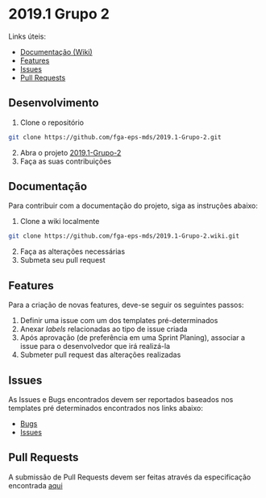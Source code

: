 # 2019.1 Grupo 2

Links úteis:
 - [Documentação (Wiki)](#documentacao)
 - [Features](#features)
 - [Issues](#issues)
 - [Pull Requests](#pull-requests)

## Desenvolvimento

  1. Clone o repositório
  ```bash
  git clone https://github.com/fga-eps-mds/2019.1-Grupo-2.git
  ```
  2. Abra o projeto [2019.1-Grupo-2](https://github.com/fga-eps-mds/2019.1-Grupo-2/tree/master)
  3. Faça as suas contribuições

## Documentação

Para contribuir com a documentação do projeto, siga as instruções abaixo:

  1. Clone a wiki localmente
  ```bash
  git clone https://github.com/fga-eps-mds/2019.1-Grupo-2.wiki.git
  ```  
  2. Faça as alterações necessárias
  3. Submeta seu pull request

## Features

Para a criação de novas features, deve-se seguir os seguintes passos:

  1. Definir uma issue com um dos templates pré-determinados
  2. Anexar _labels_ relacionadas ao tipo de issue criada
  3. Após aprovação (de preferência em uma Sprint Planing), associar a issue para o desenvolvedor que irá realizá-la
  4. Submeter pull request das alterações realizadas

## Issues

As Issues e Bugs encontrados devem ser reportados baseados nos templates pré determinados encontrados nos links abaixo:
* [Bugs](.docs/ISSUE_TEMPLATE/BUG_REPORT.md)
* [Issues]()

## Pull Requests

A submissão de Pull Requests devem ser feitas através da especificação encontrada [aqui](.docs/PULL_REQUEST_TEMPLATE.md)
